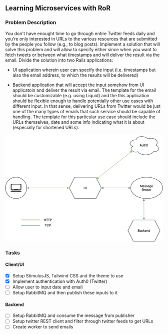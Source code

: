 ## Learning Microservices with RoR

### Problem Description

You don't have enought time to go through entire Twitter feeds daily and you're only interested in URLs to the various resources that are submitted by the people you follow (e.g., to blog posts). Implement a solution that will solve this problem and will allow to specify either since when you want to fetch tweets or between what timestamps and will deliver the result via the email. Divide the solution into two Rails applications:

- UI application wherein user can specify the input (i.e. timestamps but also the email address, to which the results will be delivered)

- Backend application that will accept the input somehow from UI applicatoin and deliver the result via email. The template for the email should be customizable (e.g. using Liquid) and the this application should be flexible enough to handle potentially other use cases with different input. In that sense, delivering URLs from Twitter would be just one of the many types of emails that such service should be capable of handling. The template for this particular use case should include the URLs themselves, date and some info indicating what it is about (especially for shortened URLs).

![Twitter URL Extractor](./img/TwitterURLExtractor.png)

### Tasks

#### Client/UI

- [x] Setup StimulusJS, Tailwind CSS and the theme to use
- [x] Implement authentication with Auth0 (Twitter)
- [ ] Allow user to input date and email
- [ ] Setup RabbitMQ and then publish these inputs to it

#### Backend

- [ ] Setup RabbitMQ and consume the message from publisher
- [ ] Setup twitter REST client and filter through twitter feeds to get URLs
- [ ] Create worker to send emails
